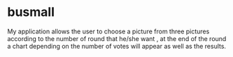 # busmall

My application allows the user to choose a picture from three pictures according to the number of round that he/she want , at the end of the round a chart depending on the number of votes will appear as well as the results.